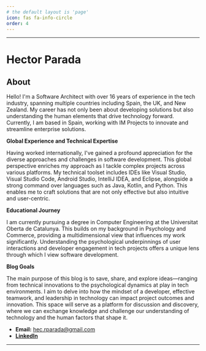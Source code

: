 ```yaml
---
# the default layout is 'page'
icon: fas fa-info-circle
order: 4
---
```


---
# Hector Parada

## About

Hello! I'm a Software Architect with over 16 years of experience in the tech industry, spanning multiple countries including Spain, the UK, and New Zealand. My career has not only been about developing solutions but also understanding the human elements that drive technology forward. Currently, I am based in Spain, working with IM Projects to innovate and streamline enterprise solutions.

**Global Experience and Technical Expertise**

Having worked internationally, I've gained a profound appreciation for the diverse approaches and challenges in software development. This global perspective enriches my approach as I tackle complex projects across various platforms. My technical toolset includes IDEs like Visual Studio, Visual Studio Code, Android Studio, IntelliJ IDEA, and Eclipse, alongside a strong command over languages such as Java, Kotlin, and Python. This enables me to craft solutions that are not only effective but also intuitive and user-centric.

**Educational Journey**

I am currently pursuing a degree in Computer Engineering at the Universitat Oberta de Catalunya. This builds on my background in Psychology and Commerce, providing a multidimensional view that influences my work significantly. Understanding the psychological underpinnings of user interactions and developer engagement in tech projects offers a unique lens through which I view software development.

**Blog Goals**

The main purpose of this blog is to save, share, and explore ideas—ranging from technical innovations to the psychological dynamics at play in tech environments. I aim to delve into how the mindset of a developer, effective teamwork, and leadership in technology can impact project outcomes and innovation. This space will serve as a platform for discussion and discovery, where we can exchange knowledge and challenge our understanding of technology and the human factors that shape it.

* **Email:** hec.rparada@gmail.com
* [**LinkedIn**](https://www.linkedin.com/in/hectorparada/)

---
